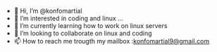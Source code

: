 - 👋 Hi, I’m @konfomartial
- 👀 I’m interested in coding and linux ...
- 🌱 I’m currently learning how to work on linux servers
- 💞️ I’m looking to collaborate on linux and coding
- 📫 How to reach me trougth my mailbox :konfomartial9@gmail.com

<!---
konfomartial/konfomartial is a ✨ special ✨ repository because its `README.md` (this file) appears on your GitHub profile.
You can click the Preview link to take a look at your changes.
--->
